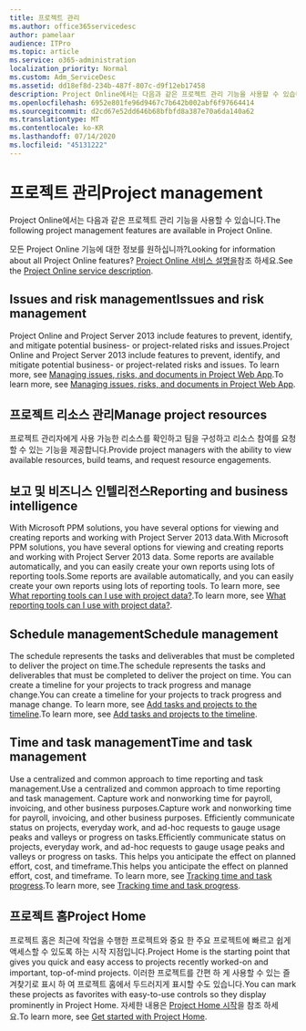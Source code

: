```yaml
---
title: 프로젝트 관리
ms.author: office365servicedesc
author: pamelaar
audience: ITPro
ms.topic: article
ms.service: o365-administration
localization_priority: Normal
ms.custom: Adm_ServiceDesc
ms.assetid: dd18ef8d-234b-487f-807c-d9f12eb17458
description: Project Online에서는 다음과 같은 프로젝트 관리 기능을 사용할 수 있습니다.
ms.openlocfilehash: 6952e801fe96d9467c7b642b002abf6f97664414
ms.sourcegitcommit: d2cd67e52dd646b68bfbfd8a387e70a6da140a62
ms.translationtype: MT
ms.contentlocale: ko-KR
ms.lasthandoff: 07/14/2020
ms.locfileid: "45131222"
---
```

# <a name="project-management"></a><span data-ttu-id="f31c4-103">프로젝트 관리</span><span class="sxs-lookup"><span data-stu-id="f31c4-103">Project management</span></span>

<span data-ttu-id="f31c4-104">Project Online에서는 다음과 같은 프로젝트 관리 기능을 사용할 수 있습니다.</span><span class="sxs-lookup"><span data-stu-id="f31c4-104">The following project management features are available in Project Online.</span></span>
  
<span data-ttu-id="f31c4-105">모든 Project Online 기능에 대한 정보를 원하십니까?</span><span class="sxs-lookup"><span data-stu-id="f31c4-105">Looking for information about all Project Online features?</span></span> <span data-ttu-id="f31c4-106">[Project Online 서비스 설명을](project-online-service-description.md)참조 하세요.</span><span class="sxs-lookup"><span data-stu-id="f31c4-106">See the [Project Online service description](project-online-service-description.md).</span></span>
  
## <a name="issues-and-risk-management"></a><span data-ttu-id="f31c4-107">Issues and risk management</span><span class="sxs-lookup"><span data-stu-id="f31c4-107">Issues and risk management</span></span>

<span data-ttu-id="f31c4-108">Project Online and Project Server 2013 include features to prevent, identify, and mitigate potential business- or project-related risks and issues.</span><span class="sxs-lookup"><span data-stu-id="f31c4-108">Project Online and Project Server 2013 include features to prevent, identify, and mitigate potential business- or project-related risks and issues.</span></span> <span data-ttu-id="f31c4-109">To learn more, see [Managing issues, risks, and documents in Project Web App](https://go.microsoft.com/fwlink/?LinkId=402634).</span><span class="sxs-lookup"><span data-stu-id="f31c4-109">To learn more, see [Managing issues, risks, and documents in Project Web App](https://go.microsoft.com/fwlink/?LinkId=402634).</span></span>
  
## <a name="manage-project-resources"></a><span data-ttu-id="f31c4-110">프로젝트 리소스 관리</span><span class="sxs-lookup"><span data-stu-id="f31c4-110">Manage project resources</span></span>

<span data-ttu-id="f31c4-111">프로젝트 관리자에게 사용 가능한 리소스를 확인하고 팀을 구성하고 리소스 참여를 요청할 수 있는 기능을 제공합니다.</span><span class="sxs-lookup"><span data-stu-id="f31c4-111">Provide project managers with the ability to view available resources, build teams, and request resource engagements.</span></span>
  
## <a name="reporting-and-business-intelligence"></a><span data-ttu-id="f31c4-112">보고 및 비즈니스 인텔리전스</span><span class="sxs-lookup"><span data-stu-id="f31c4-112">Reporting and business intelligence</span></span>

<span data-ttu-id="f31c4-113">With Microsoft PPM solutions, you have several options for viewing and creating reports and working with Project Server 2013 data.</span><span class="sxs-lookup"><span data-stu-id="f31c4-113">With Microsoft PPM solutions, you have several options for viewing and creating reports and working with Project Server 2013 data.</span></span> <span data-ttu-id="f31c4-114">Some reports are available automatically, and you can easily create your own reports using lots of reporting tools.</span><span class="sxs-lookup"><span data-stu-id="f31c4-114">Some reports are available automatically, and you can easily create your own reports using lots of reporting tools.</span></span> <span data-ttu-id="f31c4-115">To learn more, see [What reporting tools can I use with project data?](https://go.microsoft.com/fwlink/?LinkId=402642).</span><span class="sxs-lookup"><span data-stu-id="f31c4-115">To learn more, see [What reporting tools can I use with project data?](https://go.microsoft.com/fwlink/?LinkId=402642).</span></span>
  
## <a name="schedule-management"></a><span data-ttu-id="f31c4-116">Schedule management</span><span class="sxs-lookup"><span data-stu-id="f31c4-116">Schedule management</span></span>

<span data-ttu-id="f31c4-117">The schedule represents the tasks and deliverables that must be completed to deliver the project on time.</span><span class="sxs-lookup"><span data-stu-id="f31c4-117">The schedule represents the tasks and deliverables that must be completed to deliver the project on time.</span></span> <span data-ttu-id="f31c4-118">You can create a timeline for your projects to track progress and manage change.</span><span class="sxs-lookup"><span data-stu-id="f31c4-118">You can create a timeline for your projects to track progress and manage change.</span></span> <span data-ttu-id="f31c4-119">To learn more, see [Add tasks and projects to the timeline](https://go.microsoft.com/fwlink/?LinkID=402655).</span><span class="sxs-lookup"><span data-stu-id="f31c4-119">To learn more, see [Add tasks and projects to the timeline](https://go.microsoft.com/fwlink/?LinkID=402655).</span></span>
  
## <a name="time-and-task-management"></a><span data-ttu-id="f31c4-120">Time and task management</span><span class="sxs-lookup"><span data-stu-id="f31c4-120">Time and task management</span></span>

<span data-ttu-id="f31c4-121">Use a centralized and common approach to time reporting and task management.</span><span class="sxs-lookup"><span data-stu-id="f31c4-121">Use a centralized and common approach to time reporting and task management.</span></span> <span data-ttu-id="f31c4-122">Capture work and nonworking time for payroll, invoicing, and other business purposes.</span><span class="sxs-lookup"><span data-stu-id="f31c4-122">Capture work and nonworking time for payroll, invoicing, and other business purposes.</span></span> <span data-ttu-id="f31c4-123">Efficiently communicate status on projects, everyday work, and ad-hoc requests to gauge usage peaks and valleys or progress on tasks.</span><span class="sxs-lookup"><span data-stu-id="f31c4-123">Efficiently communicate status on projects, everyday work, and ad-hoc requests to gauge usage peaks and valleys or progress on tasks.</span></span> <span data-ttu-id="f31c4-124">This helps you anticipate the effect on planned effort, cost, and timeframe.</span><span class="sxs-lookup"><span data-stu-id="f31c4-124">This helps you anticipate the effect on planned effort, cost, and timeframe.</span></span> <span data-ttu-id="f31c4-125">To learn more, see [Tracking time and task progress](https://go.microsoft.com/fwlink/p/?LinkId=271321).</span><span class="sxs-lookup"><span data-stu-id="f31c4-125">To learn more, see [Tracking time and task progress](https://go.microsoft.com/fwlink/p/?LinkId=271321).</span></span>

## <a name="project-home"></a><span data-ttu-id="f31c4-126">프로젝트 홈</span><span class="sxs-lookup"><span data-stu-id="f31c4-126">Project Home</span></span>

<span data-ttu-id="f31c4-127">프로젝트 홈은 최근에 작업을 수행한 프로젝트와 중요 한 주요 프로젝트에 빠르고 쉽게 액세스할 수 있도록 하는 시작 지점입니다.</span><span class="sxs-lookup"><span data-stu-id="f31c4-127">Project Home is the starting point that gives you quick and easy access to projects recently worked-on and important, top-of-mind projects.</span></span> <span data-ttu-id="f31c4-128">이러한 프로젝트를 간편 하 게 사용할 수 있는 즐겨찾기로 표시 하 여 프로젝트 홈에서 두드러지게 표시할 수도 있습니다.</span><span class="sxs-lookup"><span data-stu-id="f31c4-128">You can mark these projects as favorites with easy-to-use controls so they display prominently in Project Home.</span></span> <span data-ttu-id="f31c4-129">자세한 내용은 [Project Home 시작](https://support.office.com/article/get-started-with-project-home-a3b38418-35e7-4df4-8e4a-ba6a4fa0562a?ui=en-US&rs=en-US&ad=US)을 참조 하세요.</span><span class="sxs-lookup"><span data-stu-id="f31c4-129">To learn more, see [Get started with Project Home](https://support.office.com/article/get-started-with-project-home-a3b38418-35e7-4df4-8e4a-ba6a4fa0562a?ui=en-US&rs=en-US&ad=US).</span></span>
